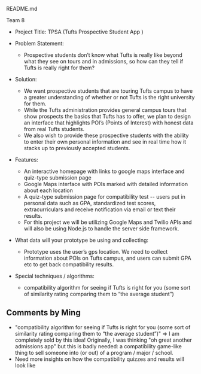 README.md

Team 8

- Project Title: TPSA (Tufts Prospective Student App )
 
- Problem Statement: 
	* Prospective students don’t know what Tufts is really like beyond what they see on tours and in admissions, so how can they tell if Tufts is really right for them?

- Solution: 
	* We want prospective students that are touring Tufts campus to have a greater understanding of whether or not Tufts is the right university for them. 
	* While the Tufts administration provides general campus tours that show prospects the basics that Tufts has to offer, we plan to design an interface that highlights POI’s (Points of Interest) with honest data from real Tufts students. 
	* We also wish to provide these prospective students with the ability to enter their own personal information and see in real time how it stacks up to previously accepted students.
 
- Features: 
	* An interactive homepage with links to google maps interface and quiz-type submission page
	* Google Maps interface with POIs marked with detailed information about each location
	* A quiz-type submission page for compatibility test -- users put in personal data such as GPA, standardized test scores, extracurriculars and receive notification via  email or text their results.
	* For this project we will be utilizing Google Maps and Twilio APIs and will also be using Node.js to handle the server side framework.

- What data will your prototype be using and collecting: 
	* Prototype uses the user’s gps location. We need to collect information about POIs on Tufts campus, and users can submit GPA etc to get back compatibility results.

- Special techniques / algorithms:
	* compatibility algorithm for seeing if Tufts is right for you (some sort of similarity rating comparing them to “the average student”)

## Comments by Ming
* "compatibility algorithm for seeing if Tufts is right for you (some sort of similarity rating comparing them to “the average student”)" => I am completely sold by this idea!  Originally, I was thinking "oh great another admissions app" but this is badly needed: a compatibility game-like thing to sell someone into (or out) of a program / major / school.  
* Need more insights on how the compatibility quizzes and results will look like
